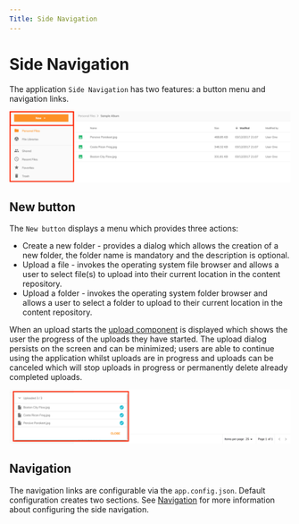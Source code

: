 ```yaml
---
Title: Side Navigation
---
```


# Side Navigation

The application `Side Navigation` has two features: a button menu and navigation links.

![Side Navigation](../images/side-nav.png)

## New button

The `New button` displays a menu which provides three actions:

- Create a new folder - provides a dialog which allows the creation of a new folder, the folder name is mandatory and the description is optional.
- Upload a file - invokes the operating system file browser and allows a user to select file(s) to upload into their current location in the content repository.
- Upload a folder - invokes the operating system folder browser and allows a user to select a folder to upload to their current location in the content repository.

When an upload starts the [upload component](https://www.alfresco.com/abn/adf/docs/content-services/components/file-uploading-dialog.component/)
is displayed which shows the user the progress of the uploads they have started.
The upload dialog persists on the screen and can be minimized; users are able to continue using the application whilst uploads are in progress
and uploads can be canceled which will stop uploads in progress or permanently delete already completed uploads.

![Uploader](../images/uploader.png)

## Navigation

The navigation links are configurable via the `app.config.json`.
Default configuration creates two sections.
See [Navigation](/getting-started/navigation) for more information about configuring the side navigation.
